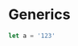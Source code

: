 
# Generics
```typescript
let a = '123'

```

<LastUpdated />
 <template>
  <Vssue :issue-id="1" />
</template>